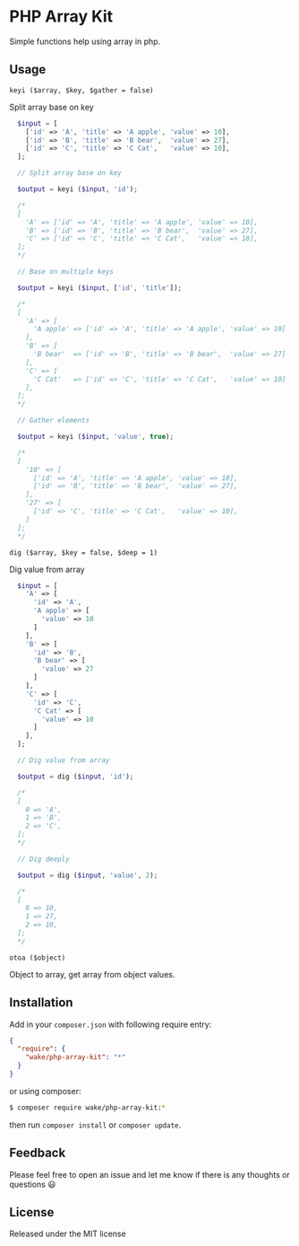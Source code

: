 # PHP Array Kit

Simple functions help using array in php.

## Usage

`keyi ($array, $key, $gather = false)`

Split array base on key

```php
  $input = [
    ['id' => 'A', 'title' => 'A apple', 'value' => 10],
    ['id' => 'B', 'title' => 'B bear',  'value' => 27],
    ['id' => 'C', 'title' => 'C Cat',   'value' => 10],
  ];

  // Split array base on key

  $output = keyi ($input, 'id');

  /*
  [
    'A' => ['id' => 'A', 'title' => 'A apple', 'value' => 10],
    'B' => ['id' => 'B', 'title' => 'B bear',  'value' => 27],
    'C' => ['id' => 'C', 'title' => 'C Cat',   'value' => 10],
  ];
  */

  // Base on multiple keys

  $output = keyi ($input, ['id', 'title']);

  /*
  [
    'A' => [
      'A apple' => ['id' => 'A', 'title' => 'A apple', 'value' => 10]
    ],
    'B' => [
      'B bear'  => ['id' => 'B', 'title' => 'B bear',  'value' => 27]
    ],
    'C' => [
      'C Cat'   => ['id' => 'C', 'title' => 'C Cat',   'value' => 10]
    ],
  ];
  */

  // Gather elements

  $output = keyi ($input, 'value', true);

  /*
  [
    '10' => [
      ['id' => 'A', 'title' => 'A apple', 'value' => 10],
      ['id' => 'B', 'title' => 'B bear',  'value' => 27],
    ],
    '27' => [
      ['id' => 'C', 'title' => 'C Cat',   'value' => 10],
    ]
  ];
  */

```

`dig ($array, $key = false, $deep = 1)`

Dig value from array

```php
  $input = [
    'A' => [
      'id' => 'A',
      'A apple' => [
        'value' => 10
      ]
    ],
    'B' => [
      'id' => 'B',
      'B bear' => [
        'value' => 27
      ]
    ],
    'C' => [
      'id' => 'C',
      'C Cat' => [
        'value' => 10
      ]
    ],
  ];

  // Dig value from array

  $output = dig ($input, 'id');

  /*
  [
    0 => 'A',
    1 => 'B',
    2 => 'C',
  ];
  */

  // Dig deeply

  $output = dig ($input, 'value', 2);

  /*
  [
    0 => 10,
    1 => 27,
    2 => 10,
  ];
  */

```

`otoa ($object)`

Object to array, get array from object values.

## Installation

Add in your `composer.json` with following require entry:

```json
{
  "require": {
    "wake/php-array-kit": "*"
  }
}
```

or using composer:

```bash
$ composer require wake/php-array-kit:*
```

then run `composer install` or `composer update`.

## Feedback

Please feel free to open an issue and let me know if there is any thoughts or questions :smiley:

## License

Released under the MIT license
